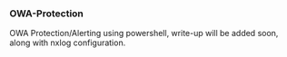 ### OWA-Protection
OWA Protection/Alerting using powershell, write-up will be added soon, along with nxlog configuration.
